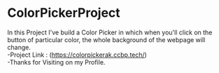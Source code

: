 # ColorPickerProject
 In this Project I've build a Color Picker in which when you'll click on the button of particular color, the whole background of the webpage will change.<br>
 -Project Link : (https://colorpickerak.ccbp.tech/)<br>
 -Thanks for Visiting on my Profile.
